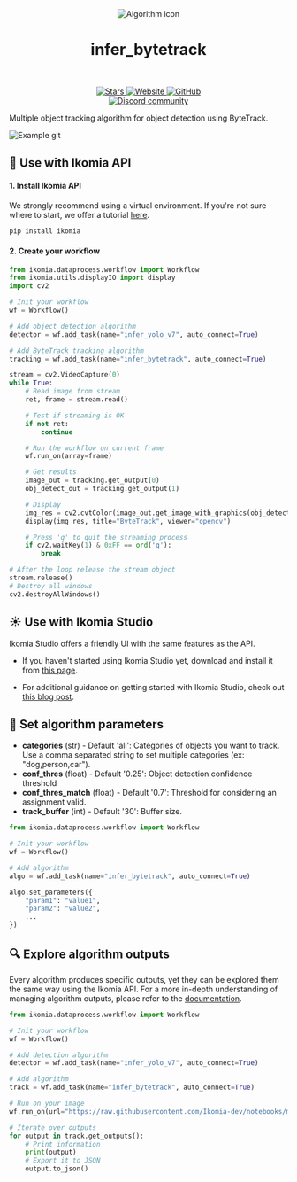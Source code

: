 <div align="center">
  <img src="images/icon.png" alt="Algorithm icon">
  <h1 align="center">infer_bytetrack</h1>
</div>
<br />
<p align="center">
    <a href="https://github.com/Ikomia-hub/infer_bytetrack">
        <img alt="Stars" src="https://img.shields.io/github/stars/Ikomia-hub/infer_bytetrack">
    </a>
    <a href="https://app.ikomia.ai/hub/">
        <img alt="Website" src="https://img.shields.io/website/http/app.ikomia.ai/en.svg?down_color=red&down_message=offline&up_message=online">
    </a>
    <a href="https://github.com/Ikomia-hub/infer_bytetrack/blob/main/LICENSE.md">
        <img alt="GitHub" src="https://img.shields.io/github/license/Ikomia-hub/infer_bytetrack.svg?color=blue">
    </a>    
    <br>
    <a href="https://discord.com/invite/82Tnw9UGGc">
        <img alt="Discord community" src="https://img.shields.io/badge/Discord-white?style=social&logo=discord">
    </a> 
</p>

Multiple object tracking algorithm for object detection using ByteTrack.

![Example git](https://github.com/ifzhang/ByteTrack/blob/main/assets/MOT17-07-SDP.gif?raw=true)

## :rocket: Use with Ikomia API

#### 1. Install Ikomia API

We strongly recommend using a virtual environment. If you're not sure where to start, we offer a tutorial [here](https://www.ikomia.ai/blog/a-step-by-step-guide-to-creating-virtual-environments-in-python).

```sh
pip install ikomia
```

#### 2. Create your workflow

```python
from ikomia.dataprocess.workflow import Workflow
from ikomia.utils.displayIO import display
import cv2

# Init your workflow
wf = Workflow()

# Add object detection algorithm
detector = wf.add_task(name="infer_yolo_v7", auto_connect=True)

# Add ByteTrack tracking algorithm
tracking = wf.add_task(name="infer_bytetrack", auto_connect=True)

stream = cv2.VideoCapture(0)
while True:
    # Read image from stream
    ret, frame = stream.read()

    # Test if streaming is OK
    if not ret:
        continue

    # Run the workflow on current frame
    wf.run_on(array=frame)

    # Get results
    image_out = tracking.get_output(0)
    obj_detect_out = tracking.get_output(1)

    # Display
    img_res = cv2.cvtColor(image_out.get_image_with_graphics(obj_detect_out), cv2.COLOR_BGR2RGB)
    display(img_res, title="ByteTrack", viewer="opencv")

    # Press 'q' to quit the streaming process
    if cv2.waitKey(1) & 0xFF == ord('q'):
        break

# After the loop release the stream object
stream.release()
# Destroy all windows
cv2.destroyAllWindows()
```

## :sunny: Use with Ikomia Studio

Ikomia Studio offers a friendly UI with the same features as the API.

- If you haven't started using Ikomia Studio yet, download and install it from [this page](https://www.ikomia.ai/studio).

- For additional guidance on getting started with Ikomia Studio, check out [this blog post](https://www.ikomia.ai/blog/how-to-get-started-with-ikomia-studio).

## :pencil: Set algorithm parameters

- **categories** (str) - Default 'all': Categories of objects you want to track. Use a comma separated string to set multiple categories (ex: "dog,person,car").
- **conf_thres** (float) - Default '0.25': Object detection confidence threshold
- **conf_thres_match** (float) - Default '0.7': Threshold for considering an assignment valid.
- **track_buffer** (int) - Default '30': Buffer size.


```python
from ikomia.dataprocess.workflow import Workflow

# Init your workflow
wf = Workflow()

# Add algorithm
algo = wf.add_task(name="infer_bytetrack", auto_connect=True)

algo.set_parameters({
    "param1": "value1",
    "param2": "value2",
    ...
})
```

## :mag: Explore algorithm outputs

Every algorithm produces specific outputs, yet they can be explored them the same way using the Ikomia API. For a more in-depth understanding of managing algorithm outputs, please refer to the [documentation](https://ikomia-dev.github.io/python-api-documentation/advanced_guide/IO_management.html).

```python
from ikomia.dataprocess.workflow import Workflow

# Init your workflow
wf = Workflow()

# Add detection algorithm
detector = wf.add_task(name="infer_yolo_v7", auto_connect=True)

# Add algorithm
track = wf.add_task(name="infer_bytetrack", auto_connect=True)

# Run on your image  
wf.run_on(url="https://raw.githubusercontent.com/Ikomia-dev/notebooks/main/examples/img/img_work.jpg")

# Iterate over outputs
for output in track.get_outputs():
    # Print information
    print(output)
    # Export it to JSON
    output.to_json()
```


